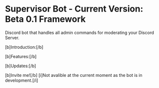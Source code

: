 # Supervisor Bot - Current Version: Beta 0.1 Framework
Discord bot that handles all admin commands for moderating your Discord Server.

[b]Introduction:[/b]

[b]Features:[/b]

[b]Updates:[/b]

[b]Invite me![/b]
[i]Not avalible at the current moment as the bot is in development.[/i]
